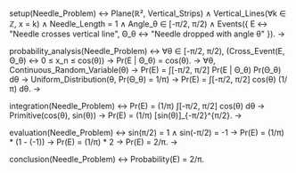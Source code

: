setup(Needle_Problem) ↔
    Plane(ℝ², Vertical_Strips) ∧
    Vertical_Lines(∀k ∈ ℤ, x = k) ∧
    Needle_Length = 1 ∧
    Angle_θ ∈ [-π/2, π/2) ∧
    Events({
        E ↔ "Needle crosses vertical line",
        Θ_θ ↔ "Needle dropped with angle θ"
    }). →

probability_analysis(Needle_Problem) ↔
    ∀θ ∈ [-π/2, π/2), 
        (Cross_Event(E, Θ_θ) ↔ 0 ≤ x_n ≤ cos(θ)) →
        Pr(E | Θ_θ) = cos(θ). →
    ∀θ, Continuous_Random_Variable(θ) →
        Pr(E) = ∫[-π/2, π/2] Pr(E | Θ_θ) Pr(Θ_θ) dθ →
        Uniform_Distribution(θ, Pr(Θ_θ) = 1/π) →
        Pr(E) = ∫[-π/2, π/2] cos(θ) (1/π) dθ. →

integration(Needle_Problem) ↔
    Pr(E) = (1/π) ∫[-π/2, π/2] cos(θ) dθ →
    Primitive(cos(θ), sin(θ)) →
    Pr(E) = (1/π) [sin(θ)]_{-π/2}^{π/2}. →

evaluation(Needle_Problem) ↔
    sin(π/2) = 1 ∧ sin(-π/2) = -1 →
    Pr(E) = (1/π) * (1 - (-1)) →
    Pr(E) = (1/π) * 2 →
    Pr(E) = 2/π. →

conclusion(Needle_Problem) ↔
    Probability(E) = 2/π.